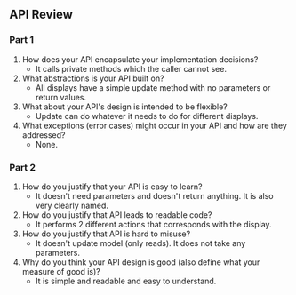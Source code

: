 ## API Review

### Part 1

1. How does your API encapsulate your implementation decisions?
   * It calls private methods which the caller cannot see.
2. What abstractions is your API built on?
   * All displays have a simple update method with no parameters or return values.
3. What about your API's design is intended to be flexible?
   * Update can do whatever it needs to do for different displays.
4. What exceptions (error cases) might occur in your API and how are they addressed?
   * None.

### Part 2

1. How do you justify that your API is easy to learn?
   * It doesn't need parameters and doesn't return anything. It is also very clearly named.
2. How do you justify that API leads to readable code?
   * It performs 2 different actions that corresponds with the display.
3. How do you justify that API is hard to misuse?
   * It doesn't update model (only reads). It does not take any parameters.
4. Why do you think your API design is good (also define what your measure of good is)?
   * It is simple and readable and easy to understand.